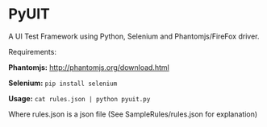 PyUIT
=====

A UI Test Framework using Python, Selenium and Phantomjs/FireFox driver.

Requirements:

<b>Phantomjs:</b> http://phantomjs.org/download.html

<b>Selenium:</b> ```pip install selenium```

<b>Usage:</b> ```cat rules.json | python pyuit.py```

Where rules.json is a json file (See SampleRules/rules.json for explanation)